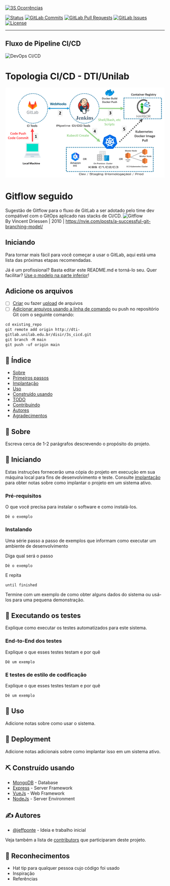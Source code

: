 <p style="text-align: center;">

[![3S Ocorrências](https://img.shields.io/badge/3S-yellow?style=for-the-badge)](https://3s.unilab.edu.br/)


[![Status](https://img.shields.io/badge/status-active-success.svg)]()
[![GitLab Commits](https://img.shields.io/badge/commits/dti-gitlab.unilab.edu.br/disir/3s_cicd/-/commits/main?ref_type=heads)](https://dti-gitlab.unilab.edu.br/disir/3s_cicd/-/commits/main?ref_type=heads)
[![GitLab Pull Requests](https://img.shields.io/badge/requests/dti-gitlab.unilab.edu.br/disir/3s_cicd/-/merge_requests)](https://dti-gitlab.unilab.edu.br/disir/3s_cicd/-/merge_requests)
[![GitLab Issues](https://img.shields.io/badge/issues/dti-gitlab.unilab.edu.br/disir/3s_cicd/-/issues)](https://dti-gitlab.unilab.edu.br/disir/3s_cicd/-/issues)
[![License](https://img.shields.io/badge/reuse-compliant-green)](/LICENSE)

</p>

---

## Fluxo de Pipeline CI/CD

![DevOps CI/CD](http://d1.awsstatic.com/product-marketing/DevOps/continuous_integration.4f4cddb8556e2b1a0ca0872ace4d5fe2f68bbc58.png)

# Topologia CI/CD - DTI/Unilab

![DevOps CI/CD](./kubernetes/agent/fluxo-topologia-pipeline-ci-cd.png)

# Gitflow seguido
Sugestão de Gitflow para o fluxo de GitLab a ser adotado pelo time dev compátivel com o GitOps aplicado nas stacks de CI/CD.
<img width=550px src="https://nvie.com/img/git-model@2x.png" alt="Gitflow">  
By Vincent Driessen | 2010 | https://nvie.com/posts/a-successful-git-branching-model/

## Iniciando

Para tornar mais fácil para você começar a usar o GitLab, aqui está uma lista das próximas etapas recomendadas.

Já é um profissional? Basta editar este README.md e torná-lo seu. Quer facilitar? [Use o modelo na parte inferior](#editing-this-readme)!

## Adicione os arquivos

- [ ] [Criar](https://docs.gitlab.com/ee/user/project/repository/web_editor.html#create-a-file) ou fazer [upload](https://docs.gitlab.com/ee/user/project/repository/web_editor.html#upload-a-file) de arquivos
- [ ] [Adicionar arquivos usando a linha de comando](https://docs.gitlab.com/ee/gitlab-basics/add-file.html#add-a-file-using-the-command-line) ou push no repositório Git com o seguinte comando:

```
cd existing_repo
git remote add origin http://dti-gitlab.unilab.edu.br/disir/3s_cicd.git
git branch -M main
git push -uf origin main
```

## 📝 Índice
- [Sobre](#about)
- [Primeiros passos](#getting_started)
- [Implantação](#implantação)
- [Uso](#uso)
- [Construído usando](#built_using)
- [TODO](../TODO.md)
- [Contribuindo](../CONTRIBUINDO.md)
- [Autores](#autores)
- [Agradecimentos](#acknowledgement)
  
## 🧐 Sobre <a name = "about"></a>

Escreva cerca de 1-2 parágrafos descrevendo o propósito do projeto.

## 🏁 Iniciando <a name = "getting_started"></a>

Estas instruções fornecerão uma cópia do projeto em execução em sua máquina local para fins de desenvolvimento e teste. Consulte [implantação](#deployment) para obter notas sobre como implantar o projeto em um sistema ativo.

### Pré-requisitos

O que você precisa para instalar o software e como instalá-los.

```
Dê o exemplo
```

### Instalando

Uma série passo a passo de exemplos que informam como executar um ambiente de desenvolvimento

Diga qual será o passo

```
Dê o exemplo
```

E repita

```
until finished
```

Termine com um exemplo de como obter alguns dados do sistema ou usá-los para uma pequena demonstração.

## 🔧 Executando os testes <a name = "tests"></a>

Explique como executar os testes automatizados para este sistema.

### End-to-End dos testes

Explique o que esses testes testam e por quê

```
Dê um exemplo
```

### E testes de estilo de codificação

Explique o que esses testes testam e por quê

```
Dê um exemplo
```

## 🎈 Uso <a name="usage"></a>

Adicione notas sobre como usar o sistema.

## 🚀 Deployment <a name = "deployment"></a>

Adicione notas adicionais sobre como implantar isso em um sistema ativo.

## ⛏️ Construído usando <a name = "built_using"></a>

- [MongoDB](https://www.mongodb.com/) - Database
- [Express](https://expressjs.com/) - Server Framework
- [VueJs](https://vuejs.org/) - Web Framework
- [NodeJs](https://nodejs.org/en/) - Server Environment

## ✍️ Autores <a name = "authors"></a>

- [@jeffponte](https://dti-gitlab.unilab.edu.br/disir/3s) - Ideia e trabalho inicial

Veja também a lista de [contributors](https://dti-gitlab.unilab.edu.br/disir/3s/The-Documentation-Compendium/contributors) que participaram deste projeto.

## 🎉 Reconhecimentos <a name = "acknowledgement"></a>

- Hat tip para qualquer pessoa cujo código foi usado
- Inspiração
- Referências